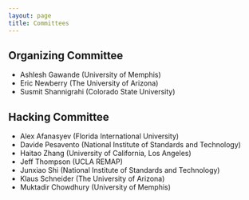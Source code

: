 ```yaml
---
layout: page
title: Committees
---
```


## Organizing Committee

- Ashlesh Gawande (University of Memphis)
- Eric Newberry (The University of Arizona)
- Susmit Shannigrahi (Colorado State University)

## Hacking Committee

- Alex Afanasyev (Florida International University)
- Davide Pesavento (National Institute of Standards and Technology)
- Haitao Zhang (University of California, Los Angeles)
- Jeff Thompson (UCLA REMAP)
- Junxiao Shi (National Institute of Standards and Technology)
- Klaus Schneider (The University of Arizona)
- Muktadir Chowdhury (University of Memphis)
